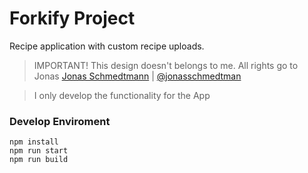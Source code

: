 # Forkify Project

Recipe application with custom recipe uploads.

> IMPORTANT! This design doesn't belongs to me. All rights go to Jonas [Jonas Schmedtmann](https://codingheroes.io) | [@jonasschmedtman](https://twitter.com/jonasschmedtman)

> I only develop the functionality for the App

### Develop Enviroment

```
npm install
npm run start
npm run build
```
